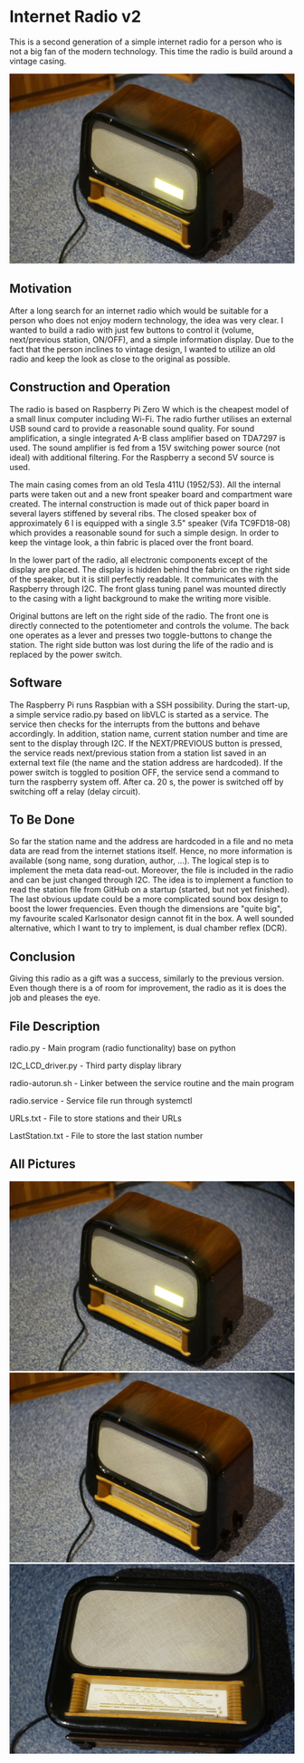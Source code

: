 # Internet Radio v2
This is a second generation of a simple internet radio for a person who is not a big fan of the modern technology. This time the radio is build around a vintage casing.

![Radio 1](https://github.com/hadato/Internet_Radio_v2/blob/master/_DSC3178.JPG)

## Motivation
After a long search for an internet radio which would be suitable for a person who does not enjoy modern technology, the idea was very clear. I wanted to build a radio with just few buttons to control it (volume, next/previous station, ON/OFF), and a simple information display. Due to the fact that the person inclines to vintage design, I wanted to utilize an old radio and keep the look as close to the original as possible.

## Construction and Operation
The radio is based on Raspberry Pi Zero W which is the cheapest model of a small linux computer including Wi-Fi. The radio further utilises an external USB sound card to provide a reasonable sound quality. For sound amplification, a single integrated A-B class amplifier based on TDA7297 is used. The sound amplifier is fed from a 15V switching power source (not ideal) with additional filtering. For the Raspberry a second 5V source is used. 

The main casing comes from an old Tesla 411U (1952/53). All the internal parts were taken out and a new front speaker board and compartment ware created. The internal construction is made out of thick paper board in several layers stiffened by several ribs.  The closed speaker box of approximately 6 l is equipped with a single 3.5" speaker (Vifa TC9FD18-08) which provides a reasonable sound for such a simple design. In order to keep the vintage look, a thin fabric is placed over the front board. 

In the lower part of the radio, all electronic components except of the display are placed. The display is hidden behind the fabric on the right side of the speaker, but it is still perfectly readable. It communicates with the Raspberry through I2C. The front glass tuning panel was mounted directly to the casing with a light background to make the writing more visible. 

Original buttons are left on the right side of the radio. The front one is directly connected to the potentiometer and controls the volume. The back one operates as a lever and presses two toggle-buttons to change the station. The right side button was lost during the life of the radio and is replaced by the power switch. 

## Software
The Raspberry Pi runs Raspbian with a SSH possibility. During the start-up, a simple service radio.py based on libVLC is started as a service.  The service then checks for the interrupts from the buttons and behave accordingly. In addition, station name, current station number and time are sent to the display through I2C. If the NEXT/PREVIOUS button is pressed, the service reads next/previous station from a station list saved in an external text file (the name and the station address are hardcoded). If the power switch is toggled to position OFF, the service send a command to turn the raspberry system off. After ca. 20 s, the power is switched off by switching off a relay (delay circuit). 

## To Be Done
So far the station name and the address are hardcoded in a file and no meta data are read from the internet stations itself. Hence, no more information is  available (song name, song duration, author, ...). The logical step is to implement the meta data read-out. Moreover, the file is included in the radio and can be just changed through I2C. The idea is to implement a function to read the station file from GitHub on a startup (started, but not yet finished). The last obvious update could be a more complicated sound box design to boost the lower frequencies. Even though the dimensions are "quite big", my favourite scaled Karlsonator design cannot fit in the box.  A well sounded alternative, which I want to try to implement, is dual chamber reflex (DCR).

## Conclusion
Giving this radio as a gift was a success, similarly to the previous version. Even though there is a of room for improvement, the radio as it is does the job and pleases the eye. 

## File Description
radio.py  - Main program (radio functionality) base on python

I2C_LCD_driver.py - Third party display library

radio-autorun.sh - Linker between the service routine and the main program

radio.service -  Service file run through systemctl

URLs.txt - File to store stations and their URLs

LastStation.txt - File to store the last station number


## All Pictures
![Radio 2]( https://github.com/hadato/Internet_Radio_v2/blob/master/_DSC3178.JPG)
![Radio 3]( https://github.com/hadato/Internet_Radio_v2/blob/master/_DSC3179.JPG)
![Radio 4]( https://github.com/hadato/Internet_Radio_v2/blob/master/_DSC3183.JPG)

